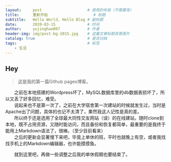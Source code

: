```yaml
---
layout:     post   				    # 使用的布局（不需要改）
title:      重新开始					# 标题 
subtitle:   Hello World, Hello Blog # 副标题
date:       2020-03-15 				# 时间
author:     yujinghao007 			# 作者
header-img: img/post-bg-2015.jpg 	# 这篇文章标题背景图片
catalog: true 						# 是否归档
tags:								# 标签
    - 生活
---
```


## Hey
>这是我的第一篇Github pages博客。

&emsp;&emsp;之前在本地搭建的Wordpress坏了，MySQL数据库里的db数据表损坏了，所以又丢了好多回忆，难受。  
&emsp;&emsp;说起来也不是第一次了，之前在大学宿舍第一次建站的时候就发生过，当时是Apache出了问题，具体的也记不太清了，果然我这人记性是真的差。  
&emsp;&emsp;所以终于还是选用了全球最大同性交友网站（误）的在线建站，随时clone到本地，既不占用资源，又随时能访问，而且备份和恢复都简单，最重要的是我终于能用上Markdown语法了，很棒。（至少目前看来）  
&emsp;&emsp;之后的更新会显著慢下来吧，毕竟上单休的班，平时也就晚上有空，或者我找找手机上的Markdown编辑器，也许能摸摸鱼。

&emsp;&emsp;就到这里吧，再做一些调整之后我的单休假期也要结束了。
